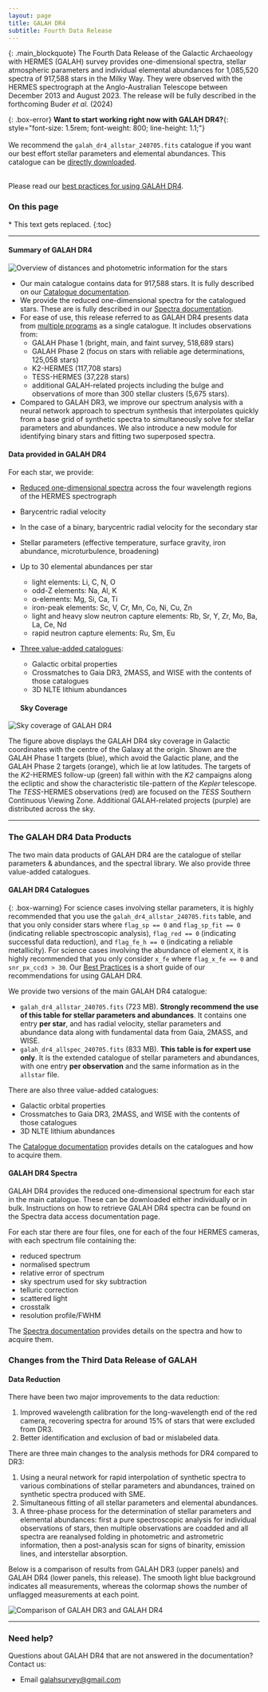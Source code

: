 ```yaml
---
layout: page
title: GALAH DR4
subtitle: Fourth Data Release
---
```

{: .main_blockquote}
The Fourth Data Release of the Galactic Archaeology with HERMES (GALAH) survey provides one-dimensional spectra, stellar atmospheric parameters and individual elemental abundances for 1,085,520 spectra of 917,588 stars in the Milky Way. They were observed with the HERMES spectrograph at the Anglo-Australian Telescope between December 2013 and August 2023. The release will be fully described in the forthcoming Buder *et al.* (2024)

{: .box-error}
**Want to start working right now with GALAH DR4?**{: style="font-size: 1.5rem;  font-weight: 800; line-height: 1.1;"}<br/><br/>
We recommend the `galah_dr4_allstar_240705.fits` catalogue if you want our best effort stellar parameters and elemental abundances. This catalogue can be [directly downloaded](https://cloud.datacentral.org.au/teamdata/GALAH/public/GALAH_DR4/catalogs/).<br/><br/>

Please read our [best practices for using GALAH DR4](/dr4/using_the_data).

<h3> On this page</h3>
* This text gets replaced.
{:toc}

---


#### Summary of GALAH DR4
![Overview of distances and photometric information for the stars](/dr4/img/plot_parallax_quality_and_cmds.png "Overview of distances and photometric information for the stars")

<!-- Above is an overview of distances and photometric information for the stars observed as part of GALAH DR4. The left panel shows the distances to stars in GALAH DR4 from the [Bailer-Jones *et al.* 2021](https://ui.adsabs.harvard.edu/abs/2021AJ....161..147B/abstract) catalogue. Due to the magnitude limited selection of stars, the majority of stars are not only dwarfs but also nearby; that is, within 1 kpc. Only 3.5% of stars are beyond 4 kpc. The center panel shows a reddened color-absolute magnitude diagram in the optical Gaia DR3 passbands. The right panel shows an analogous diagram made with the infrared 2MASS passbands. -->

* Our main catalogue contains data for 917,588 stars. It is fully described on our [Catalogue documentation](/dr4/the_catalogues).
 * We provide the reduced one-dimensional spectra for the catalogued stars. These are is fully described in our [Spectra documentation](/dr4/the_spectra).
* For ease of use, this release referred to as GALAH DR4 presents data from [multiple programs](/dr4/details/observing) as a single catalogue. It includes observations from:
  - GALAH Phase 1 (bright, main, and faint survey, 518,689 stars)
  - GALAH Phase 2 (focus on stars with reliable age determinations, 125,058 stars)
  - K2-HERMES (117,708 stars)
  - TESS-HERMES (37,228 stars) 
  - additional GALAH-related projects including the bulge and observations of more than 300 stellar clusters (5,675 stars).
* Compared to GALAH DR3, we improve our spectrum analysis with a neural network approach to spectrum synthesis that interpolates quickly from a base grid of synthetic spectra to simultaneously solve for stellar parameters and abundances. We also introduce a new module for identifying binary stars and fitting two superposed spectra. 

#### Data provided in GALAH DR4

For each star, we provide:
* [Reduced one-dimensional spectra](/dr4/the_spectra) across the four wavelength regions of the HERMES spectrograph
* Barycentric radial velocity
* In the case of a binary, barycentric radial velocity for the secondary star
* Stellar parameters (effective temperature, surface gravity, iron abundance, microturbulence, broadening)
* Up to 30 elemental abundances per star
    - light elements: Li, C, N, O
    - odd-Z elements: Na, Al, K
    - α-elements: Mg, Si, Ca, Ti 
    - iron-peak elements: Sc, V, Cr, Mn, Co, Ni, Cu, Zn
    - light and heavy slow neutron capture elements: Rb, Sr, Y, Zr, Mo, Ba, La, Ce, Nd
    - rapid neutron capture elements: Ru, Sm, Eu
* [Three value-added catalogues](/dr4/the_catalogues):
    - Galactic orbital properties
    - Crossmatches to Gaia DR3, 2MASS, and WISE with the contents of those catalogues
    - 3D NLTE lithium abundances

    #### Sky Coverage

![Sky coverage of GALAH DR4](/dr4/img/lb_overview_colored.png "Sky coverage of GALAH DR3")

The figure above displays the GALAH DR4 sky coverage in Galactic coordinates with the centre of the Galaxy at the origin. Shown are the GALAH Phase 1 targets (blue), which avoid the Galactic plane, and the GALAH Phase 2 targets (orange), which lie at low latitudes. The targets of the *K2*-HERMES follow-up (green) fall within with the *K2* campaigns along the ecliptic and show the characteristic tile-pattern of the *Kepler* telescope. The *TESS*-HERMES observations (red) are focused on the *TESS* Southern Continuous Viewing Zone. Additional GALAH-related projects (purple) are distributed across the sky.

---

### The GALAH DR4 Data Products
The two main data products of GALAH DR4 are the catalogue of stellar parameters & abundances, and the spectral library. We also provide three value-added catalogues.

#### GALAH DR4 Catalogues

{: .box-warning}
For science cases involving stellar parameters, it is highly recommended that you use the `galah_dr4_allstar_240705.fits` table, and that you only consider stars where `flag_sp == 0` and `flag_sp_fit == 0` (indicating reliable spectroscopic analysis), `flag_red == 0` (indicating successful data reduction), and `flag_fe_h == 0` (indicating a reliable metallicity). For science cases involving the abundance of element `X`, it is highly recommended that you only consider `x_fe` where `flag_x_fe == 0` and `snr_px_ccd3 > 30`. Our [Best Practices](/dr4/using_the_data) is a short guide of our recommendations for using GALAH DR4.

We provide two versions of the main GALAH DR4 catalogue:
* `galah_dr4_allstar_240705.fits` (723 MB). **Strongly recommend the use of this table for stellar parameters and abundances**. It contains one entry **per star**, and has radial velocity, stellar parameters and abundance data along with fundamental data from Gaia, 2MASS, and WISE.
* `galah_dr4_allspec_240705.fits` (833 MB). **This table is for expert use only**. It is the extended catalogue of stellar parameters and abundances, with one entry **per observation** and the same information as in the `allstar` file. 

There are also three value-added catalogues:
* Galactic orbital properties
* Crossmatches to Gaia DR3, 2MASS, and WISE with the contents of those catalogues
* 3D NLTE lithium abundances

The [Catalogue documentation](/dr4/the_catalogues) provides details on the catalogues and how to acquire them.

#### GALAH DR4 Spectra

GALAH DR4 provides the reduced one-dimensional spectrum for each star in the main catalogue. These can be downloaded either individually or in bulk. Instructions on how to retrieve GALAH DR4 spectra can be found on the Spectra data access documentation page.

For each star there are four files, one for each of the four HERMES cameras, with each spectrum file containing the:
* reduced spectrum
* normalised spectrum
* relative error of spectrum 
* sky spectrum used for sky subtraction
* telluric correction
* scattered light
* crosstalk
* resolution profile/FWHM

The [Spectra documentation](/dr4/the_spectra) provides details on the spectra and how to acquire them.


### Changes from the Third Data Release of GALAH

#### Data Reduction

There have been two major improvements to the data reduction:
1. Improved wavelength calibration for the long-wavelength end of the red camera, recovering spectra for around 15% of stars that were excluded from DR3.
2. Better identification and exclusion of bad or mislabeled data.

There are three main changes to the analysis methods for DR4 compared to DR3:
1. Using a neural network for rapid interpolation of synthetic spectra to various combinations of stellar parameters and abundances, trained on synthetic spectra produced with SME.
2. Simultaneous fitting of all stellar parameters and elemental abundances.
3. A three-phase process for the determination of stellar parameters and elemental abundances: first a pure spectroscopic analysis for individual observations of stars, then multiple observations are coadded and all spectra are reanalysed folding in photometric and astrometric information, then a post-analysis scan for signs of binarity, emission lines, and interstellar absorption.

Below is a comparison of results from GALAH DR3 (upper panels) and GALAH DR4 (lower panels, this release). The smooth light blue background indicates all measurements, whereas the colormap shows the number of unflagged measurements at each point. 

![Comparison of GALAH DR3 and GALAH DR4](dr4/img/galah_dr4_comparison_dr3.png "Comparison of GALAH DR3 and GALAH DR4")


---


### Need help?
Questions about GALAH DR4 that are not answered in the documentation? Contact us:

* Email galahsurvey@gmail.com


